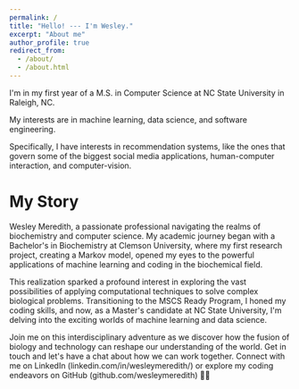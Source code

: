 ```yaml
---
permalink: /
title: "Hello! --- I'm Wesley."
excerpt: "About me"
author_profile: true
redirect_from: 
  - /about/
  - /about.html
---
```


I'm in my first year of a M.S. in Computer Science at NC State University in Raleigh, NC.

My interests are in machine learning, data science, and software engineering.

Specifically, I have interests in recommendation systems, like the ones that govern some of the biggest social media applications, human-computer interaction, and computer-vision.

My Story
======

Wesley Meredith, a passionate professional navigating the realms of biochemistry and computer science. My academic journey began with a Bachelor's in Biochemistry at Clemson University, where my first research project, creating a Markov model, opened my eyes to the powerful applications of machine learning and coding in the biochemical field. 

This realization sparked a profound interest in exploring the vast possibilities of applying computational techniques to solve complex biological problems. Transitioning to the MSCS Ready Program, I honed my coding skills, and now, as a Master's candidate at NC State University, I'm delving into the exciting worlds of machine learning and data science. 

Join me on this interdisciplinary adventure as we discover how the fusion of biology and technology can reshape our understanding of the world. Get in touch and let's have a chat about how we can work together. Connect with me on LinkedIn (linkedin.com/in/wesleymeredith/) or explore my coding endeavors on GitHub (github.com/wesleymeredith) 🚀🧬


<!-- Getting started
======
1. Register a GitHub account if you don't have one and confirm your e-mail (required!)
1. Fork [this repository](https://github.com/academicpages/academicpages.github.io) by clicking the "fork" button in the top right. 
1. Go to the repository's settings (rightmost item in the tabs that start with "Code", should be below "Unwatch"). Rename the repository "[your GitHub username].github.io", which will also be your website's URL.
1. Set site-wide configuration and create content & metadata (see below -- also see [this set of diffs](http://archive.is/3TPas) showing what files were changed to set up [an example site](https://getorg-testacct.github.io) for a user with the username "getorg-testacct")
1. Upload any files (like PDFs, .zip files, etc.) to the files/ directory. They will appear at https://[your GitHub username].github.io/files/example.pdf.  
1. Check status by going to the repository settings, in the "GitHub pages" section -->

